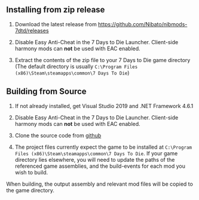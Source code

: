 ## Installing from zip release

1. Download the latest release from https://github.com/Nibato/nibmods-7dtd/releases

2. Disable Easy Anti-Cheat in the 7 Days to Die Launcher. Client-side harmony mods can **not** be used with EAC enabled.

3. Extract the contents of the zip file to your 7 Days to Die game directory (The default directory is usually `C:\Program Files (x86)\Steam\steamapps\common\7 Days To Die`)


## Building from Source

1. If not already installed, get Visual Studio 2019 and .NET Framework 4.6.1

2. Disable Easy Anti-Cheat in the 7 Days to Die Launcher. Client-side harmony mods can **not** be used with EAC enabled.

3. Clone the source code from [github](https://github.com/Nibato/nibmods-7dtd)

4. The project files currently expect the game to be installed at `C:\Program Files (x86)\Steam\steamapps\common\7 Days To Die`. If your game directory lies elsewhere, you will need to update the paths of the referenced game assemblies, and the build-events for each mod you wish to build. 

When building, the output assembly and relevant mod files will be copied to the game directory.